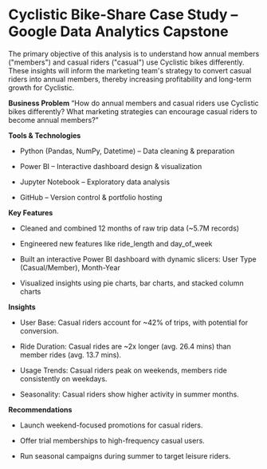 # Cyclistic Bike-Share Case Study – Google Data Analytics Capstone
The primary objective of this analysis is to understand how annual members ("members") and casual riders ("casual") use Cyclistic bikes differently. These insights will inform the marketing team's strategy to convert casual riders into annual members, thereby increasing profitability and long-term growth for Cyclistic.

**Business Problem**
“How do annual members and casual riders use Cyclistic bikes differently? What marketing strategies can encourage casual riders to become annual members?”

**Tools & Technologies**
- Python (Pandas, NumPy, Datetime) – Data cleaning & preparation

- Power BI – Interactive dashboard design & visualization

- Jupyter Notebook – Exploratory data analysis

- GitHub – Version control & portfolio hosting

**Key Features**
- Cleaned and combined 12 months of raw trip data (~5.7M records)

- Engineered new features like ride_length and day_of_week

- Built an interactive Power BI dashboard with dynamic slicers: User Type (Casual/Member), Month-Year

- Visualized insights using pie charts, bar charts, and stacked column charts

**Insights**
- User Base: Casual riders account for ~42% of trips, with potential for conversion.

- Ride Duration: Casual rides are ~2x longer (avg. 26.4 mins) than member rides (avg. 13.7 mins).

- Usage Trends: Casual riders peak on weekends, members ride consistently on weekdays.

- Seasonality: Casual riders show higher activity in summer months.

**Recommendations**
- Launch weekend-focused promotions for casual riders.

- Offer trial memberships to high-frequency casual users.

- Run seasonal campaigns during summer to target leisure riders.
